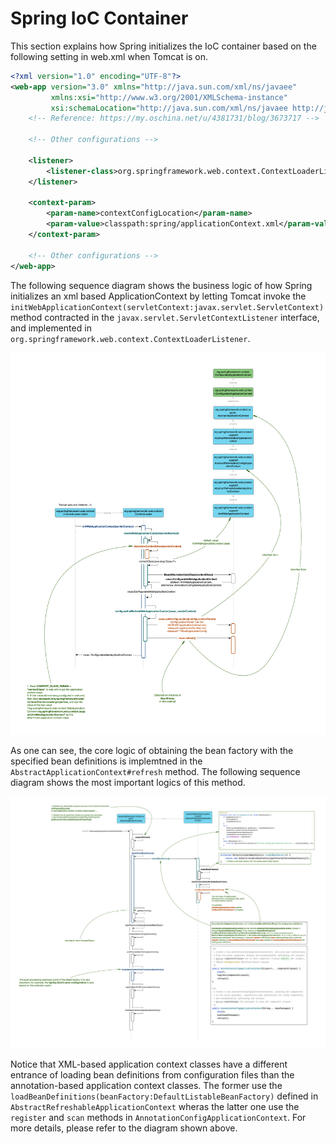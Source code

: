 # Spring IoC Container

This section explains how Spring initializes the IoC container based on the following setting in web.xml when Tomcat is on.

```xml
<?xml version="1.0" encoding="UTF-8"?>  
<web-app version="3.0" xmlns="http://java.sun.com/xml/ns/javaee"  
         xmlns:xsi="http://www.w3.org/2001/XMLSchema-instance"  
         xsi:schemaLocation="http://java.sun.com/xml/ns/javaee http://java.sun.com/xml/ns/javaee/web-app_3_0.xsd">
    <!-- Reference: https://my.oschina.net/u/4381731/blog/3673717 -->

    <!-- Other configurations -->

    <listener>  
        <listener-class>org.springframework.web.context.ContextLoaderListener</listener-class>  
    </listener>

    <context-param>  
        <param-name>contextConfigLocation</param-name>  
        <param-value>classpath:spring/applicationContext.xml</param-value>  
    </context-param>

    <!-- Other configurations -->
</web-app>
```

The following sequence diagram shows the business logic of how Spring initializes an xml based ApplicationContext by letting Tomcat invoke the `initWebApplicationContext(servletContext:javax.servlet.ServletContext)` method contracted in the `javax.servlet.ServletContextListener` interface, and implemented in `org.springframework.web.context.ContextLoaderListener`.

![ContextLoaderListner_to_BeanFactory](../../images/Spring-IoC-Container/ContextLoaderListner->XmlWebApplictionContext->BeanFactory.png)

As one can see, the core logic of obtaining the bean factory with the specified bean definitions is implemtned in the `AbstractApplicationContext#refresh` method. The following sequence diagram shows the most important logics of this method.

![AbstractApplicationContext_refresh](../../images/Spring-IoC-Container/AbstractApplicationContext_refresh.png)

Notice that XML-based application context classes have a different entrance of loading bean definitions from configuration files than the annotation-based application context classes. The former use the `loadBeanDefinitions(beanFactory:DefaultListableBeanFactory)` defined in `AbstractRefreshableApplicationContext` wheras the latter one use the `register` and `scan` methods in `AnnotationConfigApplicationContext`. For more details, please refer to the diagram shown above.
